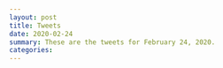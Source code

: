 ```yaml
---
layout: post
title: Tweets
date: 2020-02-24
summary: These are the tweets for February 24, 2020.
categories:
---
```


